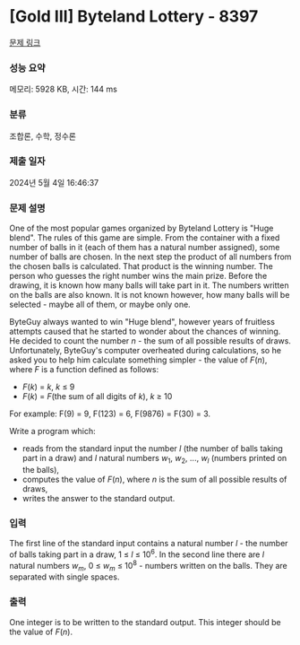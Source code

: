 # [Gold III] Byteland Lottery - 8397 

[문제 링크](https://www.acmicpc.net/problem/8397) 

### 성능 요약

메모리: 5928 KB, 시간: 144 ms

### 분류

조합론, 수학, 정수론

### 제출 일자

2024년 5월 4일 16:46:37

### 문제 설명

<p>One of the most popular games organized by Byteland Lottery is "Huge blend". The rules of this game are simple. From the container with a fixed number of balls in it (each of them has a natural number assigned), some number of balls are chosen. In the next step the product of all numbers from the chosen balls is calculated. That product is the winning number. The person who guesses the right number wins the main prize. Before the drawing, it is known how many balls will take part in it. The numbers written on the balls are also known. It is not known however, how many balls will be selected - maybe all of them, or maybe only one.</p>

<p>ByteGuy always wanted to win "Huge blend", however years of fruitless attempts caused that he started to wonder about the chances of winning. He decided to count the number <em>n</em> - the sum of all possible results of draws. Unfortunately, ByteGuy's computer overheated during calculations, so he asked you to help him calculate something simpler - the value of <em>F</em>(<em>n</em>), where <em>F</em> is a function defined as follows:</p>

<ul>
	<li><em>F</em>(<em>k</em>) = <em>k</em>, <em>k</em> ≤ 9</li>
	<li><em>F</em>(<em>k</em>) = <em>F</em>(the sum of all digits of <em>k</em>), <em>k</em> ≥ 10</li>
</ul>

<p>For example: F(9) = 9, F(123) = 6, F(9876) = F(30) = 3.</p>

<p>Write a program which:</p>

<ul>
	<li>reads from the standard input the number <em>l</em> (the number of balls taking part in a draw) and <em>l</em> natural numbers <em>w</em><sub>1</sub>, <em>w</em><sub>2</sub>, ..., <em>w<sub>l</sub></em> (numbers printed on the balls),</li>
	<li>computes the value of <em>F</em>(<em>n</em>), where <em>n</em> is the sum of all possible results of draws,</li>
	<li>writes the answer to the standard output.</li>
</ul>

### 입력 

 <p>The first line of the standard input contains a natural number <em>l</em> - the number of balls taking part in a draw, 1 ≤ <em>l</em> ≤ 10<sup>6</sup>. In the second line there are <em>l</em> natural numbers <em>w<sub>m</sub></em>, 0 ≤ <em>w<sub>m</sub></em> ≤ 10<sup>8</sup> - numbers written on the balls. They are separated with single spaces.</p>

### 출력 

 <p>One integer is to be written to the standard output. This integer should be the value of <em>F</em>(<em>n</em>).</p>

